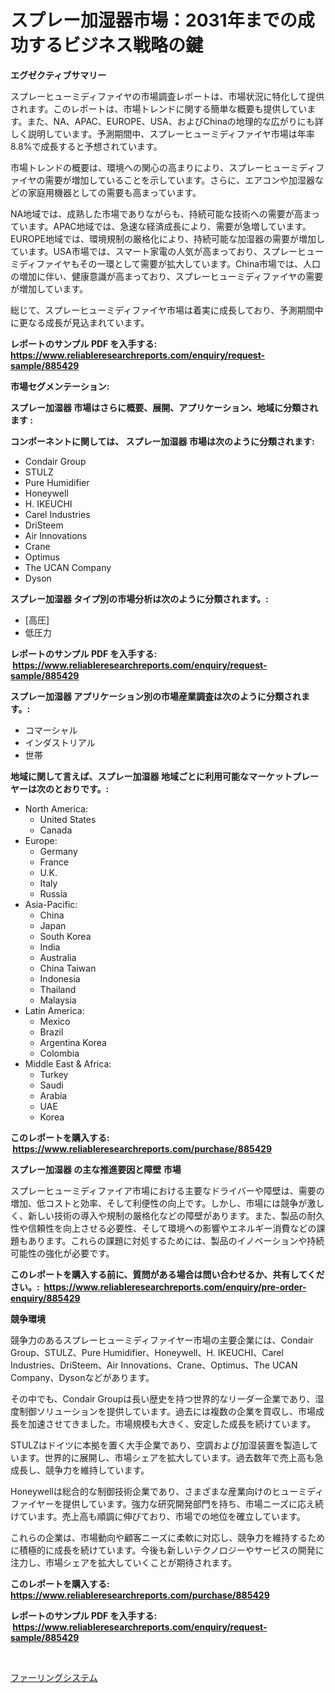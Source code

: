 <p><h1>スプレー加湿器市場：2031年までの成功するビジネス戦略の鍵</h1></p><p><strong>エグゼクティブサマリー</strong></p>
<p><p>スプレーヒューミディファイヤの市場調査レポートは、市場状況に特化して提供されます。このレポートは、市場トレンドに関する簡単な概要も提供しています。また、NA、APAC、EUROPE、USA、およびChinaの地理的な広がりにも詳しく説明しています。予測期間中、スプレーヒューミディファイヤ市場は年率8.8%で成長すると予想されています。</p><p>市場トレンドの概要は、環境への関心の高まりにより、スプレーヒューミディファイヤの需要が増加していることを示しています。さらに、エアコンや加湿器などの家庭用機器としての需要も高まっています。</p><p>NA地域では、成熟した市場でありながらも、持続可能な技術への需要が高まっています。APAC地域では、急速な経済成長により、需要が急増しています。EUROPE地域では、環境規制の厳格化により、持続可能な加湿器の需要が増加しています。USA市場では、スマート家電の人気が高まっており、スプレーヒューミディファイヤもその一環として需要が拡大しています。China市場では、人口の増加に伴い、健康意識が高まっており、スプレーヒューミディファイヤの需要が増加しています。</p><p>総じて、スプレーヒューミディファイヤ市場は着実に成長しており、予測期間中に更なる成長が見込まれています。</p></p>
<p><strong>レポートのサンプル PDF を入手する: <a href="https://www.reliableresearchreports.com/enquiry/request-sample/885429">https://www.reliableresearchreports.com/enquiry/request-sample/885429</a></strong></p>
<p><strong>市場セグメンテーション:</strong></p>
<p><strong> スプレー加湿器 市場はさらに概要、展開、アプリケーション、地域に分類されます :</strong></p>
<p><strong>コンポーネントに関しては、 スプレー加湿器 市場は次のように分類されます: &nbsp;</strong></p>
<p><ul><li>Condair Group</li><li>STULZ</li><li>Pure Humidifier</li><li>Honeywell</li><li>H. IKEUCHI</li><li>Carel Industries</li><li>DriSteem</li><li>Air Innovations</li><li>Crane</li><li>Optimus</li><li>The UCAN Company</li><li>Dyson</li></ul></p>
<p><strong> スプレー加湿器 タイプ別の市場分析は次のように分類されます。:</strong></p>
<p><ul><li>[高圧]</li><li>低圧力</li></ul></p>
<p><strong>レポートのサンプル PDF を入手する: &nbsp;<a href="https://www.reliableresearchreports.com/enquiry/request-sample/885429">https://www.reliableresearchreports.com/enquiry/request-sample/885429</a></strong></p>
<p><strong> スプレー加湿器 アプリケーション別の市場産業調査は次のように分類されます。:</strong></p>
<p><ul><li>コマーシャル</li><li>インダストリアル</li><li>世帯</li></ul></p>
<p><strong>地域に関して言えば、スプレー加湿器 地域ごとに利用可能なマーケットプレーヤーは次のとおりです。:</strong></p>
<p><ul>
    <li>
        North America:
        <ul>
            <li>United States</li>
            <li>Canada</li>
        </ul>
    </li>
    <li>
        Europe:
        <ul>
            <li>Germany</li>
            <li>France</li>
            <li>U.K.</li>
            <li>Italy</li>
            <li>Russia</li>
        </ul>
    </li>
    <li>
        Asia-Pacific:
        <ul>
            <li>China</li>
            <li>Japan</li>
            <li>South Korea</li>
            <li>India</li>
            <li>Australia</li>
            <li>China Taiwan</li>
            <li>Indonesia</li>
            <li>Thailand</li>
            <li>Malaysia</li>
        </ul>
    </li>
    <li>
        Latin America:
        <ul>
            <li>Mexico</li>
            <li>Brazil</li>
            <li>Argentina Korea</li>
            <li>Colombia</li>
        </ul>
    </li>
    <li>
        Middle East & Africa:
        <ul>
            <li>Turkey</li>
            <li>Saudi</li>
            <li>Arabia</li>
            <li>UAE</li>
            <li>Korea</li>
        </ul>
    </li>
    </ul></p>
<p><strong>このレポートを購入する: &nbsp;<a href="https://www.reliableresearchreports.com/purchase/885429">https://www.reliableresearchreports.com/purchase/885429</a></strong></p>
<p><strong>スプレー加湿器 の主な推進要因と障壁 市場</strong></p>
<p><p>スプレーヒューミディファイア市場における主要なドライバーや障壁は、需要の増加、低コストと効率、そして利便性の向上です。しかし、市場には競争が激しく、新しい技術の導入や規制の厳格化などの障壁があります。また、製品の耐久性や信頼性を向上させる必要性、そして環境への影響やエネルギー消費などの課題もあります。これらの課題に対処するためには、製品のイノベーションや持続可能性の強化が必要です。</p></p>
<p><strong>このレポートを購入する前に、質問がある場合は問い合わせるか、共有してください。:&nbsp; <a href="https://www.reliableresearchreports.com/enquiry/pre-order-enquiry/885429">https://www.reliableresearchreports.com/enquiry/pre-order-enquiry/885429</a></strong></p>
<p><strong>競争環境</strong></p>
<p><p>競争力のあるスプレーヒューミディファイヤー市場の主要企業には、Condair Group、STULZ、Pure Humidifier、Honeywell、H. IKEUCHI、Carel Industries、DriSteem、Air Innovations、Crane、Optimus、The UCAN Company、Dysonなどがあります。</p><p>その中でも、Condair Groupは長い歴史を持つ世界的なリーダー企業であり、湿度制御ソリューションを提供しています。過去には複数の企業を買収し、市場成長を加速させてきました。市場規模も大きく、安定した成長を続けています。</p><p>STULZはドイツに本拠を置く大手企業であり、空調および加湿装置を製造しています。世界的に展開し、市場シェアを拡大しています。過去数年で売上高も急成長し、競争力を維持しています。</p><p>Honeywellは総合的な制御技術企業であり、さまざまな産業向けのヒューミディファイヤーを提供しています。強力な研究開発部門を持ち、市場ニーズに応え続けています。売上高も順調に伸びており、市場での地位を確立しています。</p><p>これらの企業は、市場動向や顧客ニーズに柔軟に対応し、競争力を維持するために積極的に成長を続けています。今後も新しいテクノロジーやサービスの開発に注力し、市場シェアを拡大していくことが期待されます。</p></p>
<p><strong>このレポートを購入する: &nbsp; <a href="https://www.reliableresearchreports.com/purchase/885429">https://www.reliableresearchreports.com/purchase/885429</a></strong></p>
<p><strong>レポートのサンプル PDF を入手する: &nbsp;<a href="https://www.reliableresearchreports.com/enquiry/request-sample/885429">https://www.reliableresearchreports.com/enquiry/request-sample/885429</a></strong><strong></strong></p>
<p>&nbsp;</p>
<p><p><a href="https://medium.com/@valeridd446677/%E3%83%95%E3%83%AB%E3%83%AA%E3%83%B3%E3%82%B0%E3%82%B7%E3%82%B9%E3%83%86%E3%83%A0%E5%B8%82%E5%A0%B4%E3%81%AF-%E5%B8%82%E5%A0%B4%E3%82%B7%E3%82%A7%E3%82%A2-%E5%B8%82%E5%A0%B4%E5%82%BE%E5%90%91-%E5%B8%82%E5%A0%B4%E6%88%90%E9%95%B7%E3%81%AB%E9%96%A2%E3%81%99%E3%82%8B%E6%83%85%E5%A0%B1%E3%82%92%E6%8F%90%E4%BE%9B%E3%81%97%E3%81%BE%E3%81%99-fururingu-shisutemu-shijou-wa-shijou-shea-shijou-1fce1feb05a4">ファーリングシステム</a></p></p>